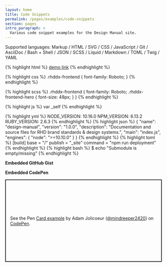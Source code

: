 ```yaml
---
layout: home
title: Code Snippets
permalink: /pages/examples/code-snippets
section: pages
intro_paragraph: >
  Various code snippet examples for the Design Manual site.
---
```


Supported languages:
 Markup / HTML / SVG / CSS / JavaScript / Git / AsciiDoc / Bash + Shell / JSON / SCSS / Liquid / Markdown / TOML / Twig / YAML

{% highlight html %}
<a href="#" class="pf-m-link">demo link</a>
{% endhighlight %}

{% highlight css %}
.rhddx-frontend {
  font-family: Roboto;
}
{% endhighlight %}

{% highlight scss %}
.rhddx-frontend {
  font-family: Roboto;
  .rhddx-frontend-hero {
    font-size: 48px;
  }
}
{% endhighlight %}

{% highlight js %}
var _self
{% endhighlight %}

{% highlight yml %}
NODE_VERSION: 10.16.0
NPM_VERSION: 6.13.2
RUBY_VERSION: 2.6.3
{% endhighlight %}
{% highlight json %}
{
  "name": "design-manual",
  "version": "1.0.0",
  "description": "Documentation and source files for RHD brand standards & design systems.",
  "main": "index.js",
  "engines": {
    "node": ">=10.10.0"
  }
}
{% endhighlight %}
{% highlight toml %}
[build]
  base = "/"
  publish = "_site"
  command = "npm run deployment"
{% endhighlight %}
{% highlight bash %}
$ echo "Submodule is empty/missing"
{% endhighlight %}

__Embedded GitHub Gist__
<script src="https://gist.github.com/mindreeper2420/a3a38d33f17e2b1d197dc241bcd7db79.js"></script>

__Embedded CodePen__
<p class="codepen" data-height="265" data-theme-id="dark" data-default-tab="html,result" data-user="mindreeper2420" data-slug-hash="qBBjOPG" style="height: 265px; box-sizing: border-box; display: flex; align-items: center; justify-content: center; border: 2px solid; margin: 1em 0; padding: 1em;" data-pen-title="Card example">
  <span>See the Pen <a href="https://codepen.io/mindreeper2420/pen/qBBjOPG">
  Card example</a> by Adam Jolicoeur (<a href="https://codepen.io/mindreeper2420">@mindreeper2420</a>)
  on <a href="https://codepen.io">CodePen</a>.</span>
</p>
<script async src="https://static.codepen.io/assets/embed/ei.js"></script>
